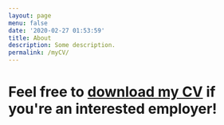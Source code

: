```yaml
---
layout: page
menu: false
date: '2020-02-27 01:53:59'
title: About
description: Some description.
permalink: /myCV/
---
```


# Feel free to <a href="/assets/img/Resume.pdf" download="PMARSH.RESUME">download my CV</a> if you're an interested employer!